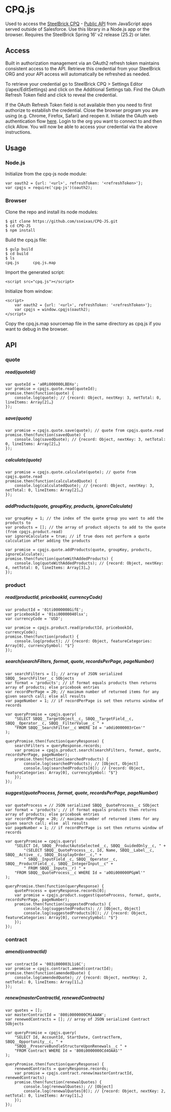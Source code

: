# CPQ.js

Used to access the [SteelBrick CPQ](http://www.steelbrick.com) - [Public API](https://community.steelbrick.com/t5/Release-Notes/Public-API-Overview/ta-p/4418/message-revision/4418%3A11) from JavaScript apps served outside of Salesforce.  Use this library in a Node.js app or the browser. Requires the SteelBrick Spring 16' v2 release (25.2) or later.


## Access
Built in authorization management via an OAuth2 refresh token maintains consistent access to the API. Retrieve this credential from your SteelBrick ORG and your API access will automatically be refreshed as needed. 

To retrieve your credential go to SteelBrick CPQ > Settings Editor (/apex/EditSettings) and click on the Additional Settings tab.  Find the OAuth Refresh Token field and click to reveal the credential.
  
If the OAuth Refresh Token field is not available then you need to first authorize to establish the credential. Close the browser program you are using (e.g. Chrome, Firefox, Safari) and reopen it.  Initiate the OAuth web authentication flow [here](https://brick-rest.steelbrick.com/oauth/auth).  Login to the org you want to connect to and then click Allow.  You will now be able to access your credential via the above instructions.

## Usage

### Node.js

Initialize from the cpq-js node module:
```
var oauth2 = {url: '<url>', refreshToken: '<refreshToken>'};
var cpqjs = require('cpq-js')(oauth2);
```


### Browser

Clone the repo and install its node modules:
```
$ git clone https://github.com/sseixas/CPQ-JS.git
$ cd CPQ-JS
$ npm install
```

Build the cpq.js file:

```
$ gulp build
$ cd build
$ ls
cpq.js		cpq.js.map
```

Import the generated script:
```
<script src="cpq.js"></script>
```

Initialize from window:

```
<script>
    var oauth2 = {url: '<url>', refreshToken: '<refreshToken>'};
    var cpqjs = window.cpqjs(oauth2);    
</script>
```
Copy the cpq.js.map sourcemap file in the same directory as cpq.js if you want to debug in the browser.

## API

### quote

##### read(quoteId)

```
var quoteId = 'a0Ri000000LBDXo';
var promise = cpqjs.quote.read(quoteId);
promise.then(function(quote) {
    console.log(quote); // {record: Object, nextKey: 3, netTotal: 0, lineItems: Array[2]…}
}); 
```

##### save(quote)

```
var promise = cpqjs.quote.save(quote); // quote from cpqjs.quote.read
promise.then(function(savedQuote) {
    console.log(savedQuote); // {record: Object, nextKey: 3, netTotal: 0, lineItems: Array[2]…}
}); 
```

##### calculate(quote)

```
var promise = cpqjs.quote.calculate(quote); // quote from cpqjs.quote.read
promise.then(function(calculatedQuote) {
    console.log(calculatedQuote); // {record: Object, nextKey: 3, netTotal: 0, lineItems: Array[2]…}
}); 
```

##### addProducts(quote, groupKey, products, ignoreCalculate)

```
var groupKey = 1; // the index of the quote group you want to add the products to
var products = []; // the array of product objects to add to the quote (from cpqjs.product.read)
var ignoreCalculate = true; // if true does not perform a quote calculation after adding the products

var promise = cpqjs.quote.addProducts(quote, groupKey, products, ignoreCalculate);
promise.then(function(quoteWithAddedProducts) {
    console.log(quoteWithAddedProducts); // {record: Object, nextKey: 4, netTotal: 0, lineItems: Array[3]…}
}); 
```


### product

##### read(productId, pricebookId, currencyCode)

```
var productId = '01ti0000008GifE';
var pricebookId = '01si00000040lsx';
var currencyCode = 'USD';

var promise = cpqjs.product.read(productId, pricebookId, currencyCode);
promise.then(function(product) {
    console.log(product); // {record: Object, featureCategories: Array[0], currencySymbol: "$"}
}); 
```

##### search(searchFilters, format, quote, recordsPerPage, pageNumber)

```
var searchFilters = []; // array of JSON serialized SBQQ__SearchFilter__c SObjects
var format = 'products'; // if format equals products then returns array of products; else pricebook entries
var recordPerPage = 20; // maximum number of returned items for any given search call; else all results
var pageNumber = 1; // if recordPerPage is set then returns window of records

var queryPromise = cpqjs.query(
    "SELECT SBQQ__TargetObject__c, SBQQ__TargetField__c, SBQQ__Operator__c, SBQQ__FilterValue__c " + 
    "FROM SBQQ__SearchFilter__c WHERE Id = 'a0di0000003rCen'"
);

queryPromise.then(function(queryResponse) {
    searchFilters = queryResponse.records;
    var promise = cpqjs.product.search(searchFilters, format, quote, recordsPerPage, pageNumber);
    promise.then(function(searchedProducts) {
        console.log(searchedProducts); // [Object, Object]
        console.log(searchedProducts[0]); // {record: Object, featureCategories: Array[0], currencySymbol: "$"}
    }); 
});
```

##### suggest(quoteProcess, format, quote, recordsPerPage, pageNumber)

```
var quoteProcess = // JSON serialized SBQQ__QuoteProcess__c SObject
var format = 'products'; // if format equals products then returns array of products; else pricebook entries
var recordPerPage = 20; // maximum number of returned items for any given search call; else  all results
var pageNumber = 1; // if recordPerPage is set then returns window of records

var queryPromise = cpqjs.query(
    "SELECT Id, SBQQ__ProductAutoSelected__c, SBQQ__GuidedOnly__c, " +
        "(SELECT SBQQ__QuoteProcess__c, Id, Name, SBQQ__Label__c, SBQQ__Active__c, SBQQ__DisplayOrder__c," + 
        " SBQQ__InputField__c, SBQQ__Operator__c, SBQQ__ProductField__c, SBQQ__IntegerInput__c" + 
        " FROM SBQQ__Inputs__r) " +
    "FROM SBQQ__QuoteProcess__c WHERE Id = 'a0Oi000000PGpWl'"
);

queryPromise.then(function(queryResponse) {
    quoteProcess = queryResponse.records[0];
    var promise = cpqjs.product.suggest(quoteProcess, format, quote, recordsPerPage, pageNumber);
    promise.then(function(suggestedProducts) {
        console.log(suggestedProducts); // [Object, Object]
        console.log(suggestedProducts[0]); // {record: Object, featureCategories: Array[0], currencySymbol: "$"}
    }); 
});
```


### contract

##### amend(contractId)

```
var contractId = '003i000003L1i6C';
var promise = cpqjs.contract.amend(contractId);
promise.then(function(amendedQuote) {
    console.log(amendedQuote); // {record: Object, nextKey: 2, netTotal: 0, lineItems: Array[1]…}
}); 
```

##### renew(masterContractId, renewedContracts)

```
var quotes = [];
var masterContractId = '800i0000000CMiAAAW';
var renewedContracts = []; // array of JSON serialized Contract SObjects

var queryPromise = cpqjs.query(
    "SELECT Id, AccountId, StartDate, ContractTerm, SBQQ__Opportunity__c, " + 
    "SBQQ__PreserveBundleStructureUponRenewals__c " + 
    "FROM Contract WHERE Id = '800i0000000Cd4OAAS'"
);

queryPromise.then(function(queryResponse) {
    renewedContracts = queryResponse.records;
    var promise = cpqjs.contract.renew(masterContractId, renewedContracts);
    promise.then(function(renewalQuotes) {
        console.log(renewalQuotes); // [Object]
        console.log(renewalQuotes[0]); // {record: Object, nextKey: 2, netTotal: 0, lineItems: Array[1]…}
    });
}); 
```